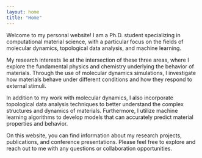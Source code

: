 ```yaml
---
layout: home
title: "Home"
---
```


Welcome to my personal website! I am a Ph.D. student specializing in computational material science, with a particular focus on the fields of molecular dynamics, topological data analysis, and machine learning.

My research interests lie at the intersection of these three areas, where I explore the fundamental physics and chemistry underlying the behavior of materials. Through the use of molecular dynamics simulations, I investigate how materials behave under different conditions and how they respond to external stimuli.

In addition to my work with molecular dynamics, I also incorporate topological data analysis techniques to better understand the complex structures and dynamics of materials. Furthermore, I utilize machine learning algorithms to develop models that can accurately predict material properties and behavior.

On this website, you can find information about my research projects, publications, and conference presentations. Please feel free to explore and reach out to me with any questions or collaboration opportunities.
